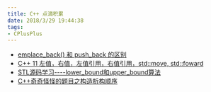 ```yaml
---
title: C++ 点滴积累
date: 2018/3/29 19:44:38 
tags:
- CPlusPlus
---
```


*   [emplace_back() 和 push_back 的区别](https://blog.csdn.net/xiaolewennofollow/article/details/52559364)
*   [C++ 11 左值，右值，左值引用，右值引用，std::move, std::foward](https://blog.csdn.net/xiaolewennofollow/article/details/52559306)
*   [STL源码学习----lower_bound和upper_bound算法](https://www.cnblogs.com/cobbliu/archive/2012/05/21/2512249.html)
*   [C++奇奇怪怪的题目之构造析构顺序](http://gaocegege.com/Blog/cpp/cppclass)